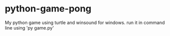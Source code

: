 # python-game-pong
 
My python game using turtle and winsound for windows.
run it in command line using 'py game.py'
